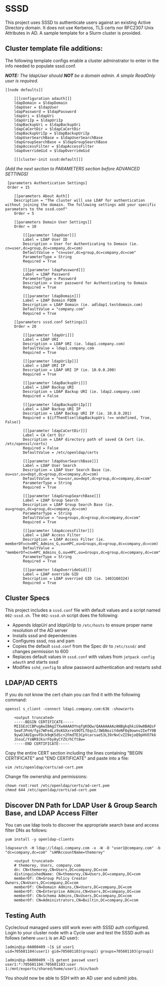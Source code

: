 
SSSD
========

This project uses SSSD to authenticate users against an existing Active Directory domain.  It does not use Kerberos, TLS certs nor RFC2307 Unix Attributes in AD.  A sample template for a Slurm cluster is provided.


## Cluster template file additions:
The following template configs enable a cluster adminstrator to enter in the info needed to populate sssd.conf.

***NOTE:***  *The ldapUser should **NOT** be a domain admin.  A simple ReadOnly user is required.* 


    [[node defaults]]

        [[[configuration adauth]]]
        ldapDomain = $ldapDomain
        ldapUser = $ldapUser
        ldapPassword = $ldapPassword
        ldapUri = $ldapUri
        ldapUriIp = $ldapUriIp
        ldapBackupUri = $ldapBackupUri
        ldapCaCertDir = $ldapCaCertDir
        ldapBackupUriIp = $ldapBackupUriIp
        ldapUserSearchBase = $ldapUserSearchBase
        ldapGroupSearchBase = $ldapGroupSearchBase
        ldapAccessFilter = $ldapAccessFilter
        ldapOverrideGid = $ldapOverrideGid
        
        [[[cluster-init sssd:default]]] 
        
        
 *(Add the next section to PARAMETERS section before ADVANCED SETTINGS)*  
 
     [parameters Authentication Settings]
     Order = 15

        [[parameters About Auth]]
        Description = "The cluster will use LDAP for authentication without joining the domain. The following settings add your specific paramaters to the sssd.conf"
        Order = 5

        [[parameters Domain User Settings]]
        Order = 10 

            [[[parameter ldapUser]]]
            Label = LDAP User ID
            Description = User for Authenticating to Domain (ie. cn=user,dc=group,dc=company,dc=com)
            DefaultValue = "cn=user,dc=group,dc=company,dc=com"
            ParameterType = String
            Required = True

            [[[parameter ldapPassword]]]
            Label = LDAP Password
            ParameterType = Password
            Description = User password for Authenticating to Domain
            Required = True

            [[[parameter ldapDomain]]]
            Label = LDAP Domain FQDN
            Description = LDAP Domain (ie. adldap1.testdomain.com)
            DefaultValue = "company.com"
            Required = True	    

        [[parameters sssd.conf Settings]]
        Order = 20

            [[[parameter ldapUri]]]
            Label = LDAP URI
            Description = LDAP URI (ie. ldap1.company.com)
            DefaultValue = ldap1.company.com
            Required = True	 

            [[[parameter ldapUriIp]]]
            Label = LDAP URI IP
            Description = LDAP URI IP (ie. 10.0.0.200)
            Required = True	 

            [[[parameter ldapBackupUri]]]
            Label = LDAP Backup URI
            Description = LDAP Backup URI (ie. ldap2.company.com)
            Required = False	 

            [[[parameter ldapBackupUriIp]]]
            Label = LDAP Backup URI IP
            Description = LDAP Backup URI IP (ie. 10.0.0.201)
            Required = ${ifThenElse(ldapBackupUri !== undefined, True, False)}
            
            [[[parameter ldapCaCertDir]]]
            Label = CA Cert Dir
            Description = LDAP directory path of saved CA Cert (ie. /etc/openssl/certs)
            Required = False
            DefaultValue = /etc/openldap/certs

            [[[parameter ldapUserSearchBase]]]
            Label = LDAP User Search
            Description = LDAP User Search Base (ie. ou=usr,ou=dept,dc=group,dc=company,dc=com)
            DefaultValue = "ou=usr,ou=dept,dc=group,dc=company,dc=com"
            ParameterType = String
            Required = True	

            [[[parameter ldapGroupSearchBase]]]
            Label = LDAP Group Search
            Description = LDAP Group Search Base (ie. ou=groups,dc=group,dc=company,dc=com)
            ParameterType = String
            DefaultValue = "ou=groups,dc=group,dc=company,dc=com"
            Required = True

            [[[parameter ldapAccessFilter]]]
            Label = LDAP Access Filter
            Description = LDAP Access Filter (ie. memberOf=cn=HPC_Admins_G,ou=HPC,ou=Groups,dc=group,dc=company,dc=com)
            DefaultValue = "memberOf=cn=HPC_Admins_G,ou=HPC,ou=Groups,dc=group,dc=company,dc=com"
            ParameterType = String
            Required = True

            [[[parameter ldapOverrideGid]]]
            Label = LDAP override GID
            Description = LDAP overried GID (ie. 1403160324)
            Required = True
        


## Cluster Specs
This project includes a `sssd.conf` file with default values and a script named `002-sssd.sh`.  The `002-sssd.sh` script does the following:

- Appends *ldapUri* and *ldapUriIp* to `/etc/hosts` to ensure proper name resolution of the AD server
- Installs sssd and dependencies
- Configures sssd, nss and pam
- Copies the default `sssd.conf` from the Spec dir to `/etc/sssd/` and changes permission to 600
- Replaces default values in `sssd.conf` with values from `jetpack config adauth` and starts sssd
- Modifies `sshd_config` to allow password authentication and restarts sshd



## LDAP/AD CERTS
If you do not know the cert chain you can find it with the following command:

    openssl s_client -connect ldap1.company.com:636 -showcerts
        
        <output truncated>
        -----BEGIN CERTIFICATE-----
        MIIGEzCCBPugAwIBAgITXwAAAAOYnqfgKOQw/QAAAAAAAzANBgkqhkiG9w0BAQsF
        5eoFJPnH/fgs7WFe4Lz9sKGXxreS9OTLfEqsI/3WbNoziYdeNF8q9ownv2IefY9B
        9ywOJAUIgovFDck9qK5dSc+2FmdTE3CpVcarsae53L39rNvCvZI9ejoQ9pHVO7k6
        JnsuC/YsWR9JksrFby8yCYZV/hCft8w=
        -----END CERTIFICATE-----

Copy the entire CERT section including the lines containing "BEGIN CERTIFICATE" and "END CERTIFICATE" and paste into a file:

    vim /etc/openldap/certs/ad-cert.pem
    
Change file ownership and permissions:

    chown root:root /etc/openldap/certs/ad-cert.pem
    chmod 644 /etc/openldap/certs/ad-cert.pem



## Discover DN Path for LDAP User & Group Search Base, and LDAP Access Filter
You can use ldap tools to discover the appropriate search base and access filter DNs as follows:

    yum install -y openldap-clients
    
    ldapsearch -H ldap://ldap1.company.com -x -W -D "user1@company.com" -b "dc=company,dc=com" "sAMAccountName=themorey"
    
        <output truncated>
        # themorey, Users, company.com
        dn: CN=themorey,CN=Users,DC=company,DC=com
        distinguishedName: CN=themorey,CN=Users,DC=company,DC=com
        memberOf: CN=Group Policy Creator Owners,CN=Users,DC=company,DC=com
        memberOf: CN=Domain Admins,CN=Users,DC=company,DC=com
        memberOf: CN=Enterprise Admins,CN=Users,DC=company,DC=com
        memberOf: CN=Schema Admins,CN=Users,DC=company,DC=com
        memberOf: CN=Administrators,CN=Builtin,DC=company,DC=com



## Testing Auth
Cyclecloud managed users still work even with SSSD auth configured.  Login to your cluster node with a Cycle user and test the SSSD auth as follows (where `user1` is an AD user):

    [admin@ip-0A000409 ~]$ id user1
    uid=705601104(user1) gid=705601103(group1) groups=705601103(group1)
    
    [admin@ip-0A000409 ~]$ getent passwd user1
    user1:*:705601104:705601103:user 1:/mnt/exports/shared/home/user1:/bin/bash


You should now be able to SSH with an AD user and submit jobs.
